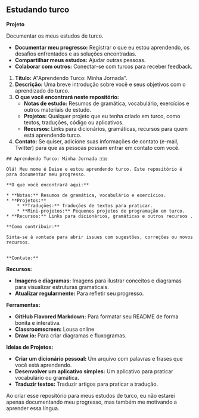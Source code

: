 ## Estudando turco

**Projeto** 

Documentar os meus estudos de turco.

* **Documentar meu progresso:** Registrar o que eu estou aprendendo, os desafios enfrentados e as soluções encontradas.
* **Compartilhar meus estudos:** Ajudar outras pessoas.
* **Colaborar com outros:** Conectar-se com turcos para receber feedback.


1. **Título:** A"Aprendendo Turco: Minha Jornada".
2. **Descrição:** Uma breve introdução sobre você e seus objetivos com o aprendizado do turco.
3. **O que você encontrará neste repositório:**
    * **Notas de estudo:** Resumos de gramática, vocabulário, exercícios e outros materiais de estudo.
    * **Projetos:** Qualquer projeto que eu tenha criado em turco, como textos, traduções, código ou aplicativos.
    * **Recursos:** Links para dicionários, gramáticas,  recursos para quem está aprendendo turco.
4. **Contato:** Se quiser, adicione suas informações de contato (e-mail, Twitter) para que as pessoas possam entrar em contato com você.


```
## Aprendendo Turco: Minha Jornada 🇹🇷

Olá! Meu nome é Deise e estou aprendendo turco. Este repositório é para documentar meu progresso.

**O que você encontrará aqui:**

* **Notas:** Resumos de gramática, vocabulário e exercícios.
* **Projetos:** 
    * **Traduções:** Traduções de textos para praticar.
    * **Mini-projetos:** Pequenos projetos de programação em turco.
* **Recursos:** Links para dicionários, gramáticas e outros recursos .

**Como contribuir:**

Sinta-se à vontade para abrir issues com sugestões, correções ou novos recursos.


**Contato:** 
```

**Recursos:**

* **Imagens e diagramas:** Imagens para ilustrar conceitos e diagramas para visualizar estruturas gramaticais.
* **Atualizar regularmente:** Para refletir seu progresso.

**Ferramentas:**

* **GitHub Flavored Markdown:** Para formatar seu README de forma bonita e interativa.
* **Classroomscreen:** Lousa online
* **Draw.io:** Para criar diagramas e fluxogramas.

**Ideias de Projetos:**

* **Criar um dicionário pessoal:** Um arquivo com palavras e frases que você está aprendendo.
* **Desenvolver um aplicativo simples:** Um aplicativo para praticar vocabulário ou gramática.
* **Traduzir textos:** Traduzir artigos para praticar a tradução.

Ao criar esse repositório para meus estudos de turco, eu não estarei apenas documentando meu progresso, mas também me motivando a aprender essa língua.
